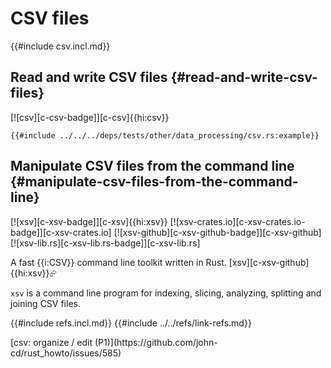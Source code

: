 # CSV files

{{#include csv.incl.md}}

## Read and write CSV files {#read-and-write-csv-files}

[![csv][c-csv-badge]][c-csv]{{hi:csv}}

```rust,editable
{{#include ../../../deps/tests/other/data_processing/csv.rs:example}}
```

## Manipulate CSV files from the command line {#manipulate-csv-files-from-the-command-line}

[![xsv][c-xsv-badge]][c-xsv]{{hi:xsv}}
[![xsv-crates.io][c-xsv-crates.io-badge]][c-xsv-crates.io]
[![xsv-github][c-xsv-github-badge]][c-xsv-github]
[![xsv-lib.rs][c-xsv-lib.rs-badge]][c-xsv-lib.rs]

A fast {{i:CSV}} command line toolkit written in Rust. [xsv][c-xsv-github]{{hi:xsv}}⮳

`xsv` is a command line program for indexing, slicing, analyzing, splitting and joining CSV files.

{{#include refs.incl.md}}
{{#include ../../refs/link-refs.md}}

<div class="hidden">
[csv: organize / edit (P1)](https://github.com/john-cd/rust_howto/issues/585)

</div>
